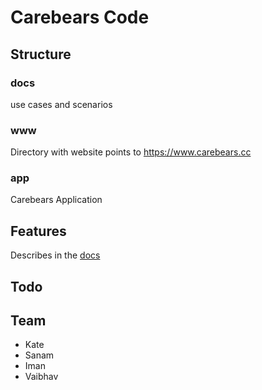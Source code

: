 # Carebears Code


## Structure
### docs
use cases and scenarios

### www
Directory with website points to https://www.carebears.cc

### app
Carebears Application


## Features
Describes in the [docs](docs)

## Todo




## Team
- Kate
- Sanam
- Iman
- Vaibhav

